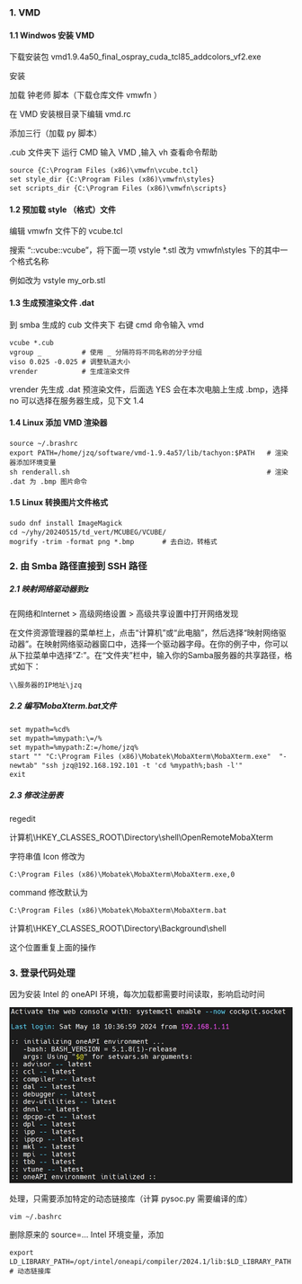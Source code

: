 ### 1. VMD 

#### 1.1 Windwos 安装 VMD

下载安装包 vmd1.9.4a50_final_ospray_cuda_tcl85_addcolors_vf2.exe

安装

加载 钟老师 脚本（下载仓库文件 vmwfn ）

在 VMD 安装根目录下编辑 vmd.rc

添加三行（加载 py 脚本）

.cub 文件夹下 运行 CMD 输入 VMD ,输入 vh 查看命令帮助

```
source {C:\Program Files (x86)\vmwfn\vcube.tcl}
set style_dir {C:\Program Files (x86)\vmwfn\styles}
set scripts_dir {C:\Program Files (x86)\vmwfn\scripts}
```

#### 1.2 预加载 style （格式）文件

编辑 vmwfn 文件下的 vcube.tcl

搜索 “::vcube::vcube”，将下面一项 vstyle *.stl 改为 vmwfn\styles 下的其中一个格式名称

例如改为 vstyle my_orb.stl

#### 1.3 生成预渲染文件 .dat

到 smba 生成的 cub 文件夹下 右键 cmd 命令输入 vmd

```
vcube *.cub
vgroup _          # 使用 _ 分隔符将不同名称的分子分组
viso 0.025 -0.025 # 调整轨道大小
vrender           # 生成渲染文件
```
vrender 先生成 .dat 预渲染文件，后面选 YES 会在本次电脑上生成 .bmp，选择 no 可以选择在服务器生成，见下文 1.4 

#### 1.4 Linux 添加 VMD 渲染器

```
source ~/.brashrc
export PATH=/home/jzq/software/vmd-1.9.4a57/lib/tachyon:$PATH   # 渲染器添加环境变量
sh renderall.sh                                                 # 渲染 .dat 为 .bmp 图片命令 
```

#### 1.5 Linux 转换图片文件格式


```
sudo dnf install ImageMagick
cd ~/yhy/20240515/td_vert/MCUBEG/VCUBE/
mogrify -trim -format png *.bmp       # 去白边，转格式
```

### 2. 由 Smba 路径直接到 SSH 路径

##### 2.1 映射网络驱动器到z

在网络和Internet > 高级网络设置 > 高级共享设置中打开网络发现

在文件资源管理器的菜单栏上，点击“计算机”或“此电脑”，然后选择“映射网络驱动器”。在映射网络驱动器窗口中，选择一个驱动器字母。在你的例子中，你可以从下拉菜单中选择“Z:”。在“文件夹”栏中，输入你的Samba服务器的共享路径，格式如下：

```
\\服务器的IP地址\jzq
```

##### 2.2 编写MobaXterm.bat文件
```
set mypath=%cd%
set mypath=%mypath:\=/%
set mypath=%mypath:Z:=/home/jzq%
start "" "C:\Program Files (x86)\Mobatek\MobaXterm\MobaXterm.exe"  "-newtab" "ssh jzq@192.168.192.101 -t 'cd %mypath%;bash -l'"
exit
```

##### 2.3 修改注册表

regedit

计算机\HKEY_CLASSES_ROOT\Directory\shell\OpenRemoteMobaXterm

字符串值 Icon 修改为

```
C:\Program Files (x86)\Mobatek\MobaXterm\MobaXterm.exe,0
```

command 修改默认为

```
C:\Program Files (x86)\Mobatek\MobaXterm\MobaXterm.bat
```

计算机\HKEY_CLASSES_ROOT\Directory\Background\shell

这个位置重复上面的操作

### 3. 登录代码处理

因为安装 Intel 的 oneAPI 环境，每次加载都需要时间读取，影响启动时间

![输入图片说明](img/12313213.png)

处理，只需要添加特定的动态链接库（计算 pysoc.py 需要编译的库）

```
vim ~/.bashrc
```
删除原来的 source=... Intel 环境变量，添加

```
export LD_LIBRARY_PATH=/opt/intel/oneapi/compiler/2024.1/lib:$LD_LIBRARY_PATH  # 动态链接库
```



